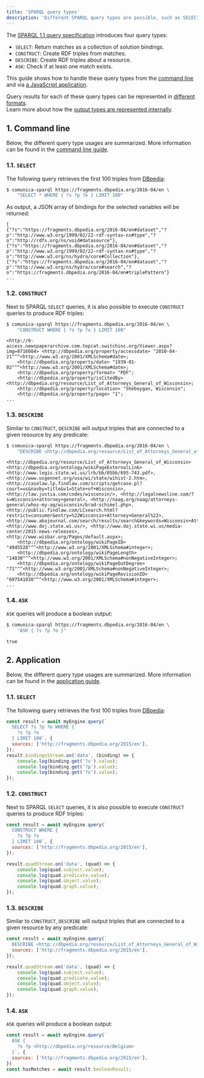 ```yaml
---
title: 'SPARQL query types'
description: 'Different SPARQL query types are possible, such as SELECT, CONSTRUCT, ASK, ...'
---
```


The [SPARQL 1.1 query specification](https://www.w3.org/TR/sparql11-query/)
introduces four query types:

* `SELECT`: Return matches as a collection of solution bindings.
* `CONSTRUCT`: Create RDF triples from matches.
* `DESCRIBE`: Create RDF triples about a resource.
* `ASK`: Check if at least one match exists.

This guide shows how to handle these query types from the [command line](/docs/query/getting_started/query_cli/)
and via [a JavaScript application](/docs/query/getting_started/query_app/).

<div class="note">
Query results for each of these query types can be represented in <a href="/docs/query/advanced/result_formats/">different formats</a>.
</div>

<div class="note">
Learn more about how the <a href="/docs/modify/advanced/query_output_types/">output types are represented internally</a>.
</div>

## 1. Command line

Below, the different query type usages are summarized.
More information can be found in the [command line guide](/docs/query/getting_started/query_cli/).

### 1.1. `SELECT`

The following query retrieves the first 100 triples from [DBpedia](https://fragments.dbpedia.org/2016-04/en):
```bash
$ comunica-sparql https://fragments.dbpedia.org/2016-04/en \
    "SELECT * WHERE { ?s ?p ?o } LIMIT 100"
```

As output, a JSON array of bindings for the selected variables will be returned:
```
[
{"?s":"https://fragments.dbpedia.org/2016-04/en#dataset","?p":"http://www.w3.org/1999/02/22-rdf-syntax-ns#type","?o":"http://rdfs.org/ns/void#datasource"},
{"?s":"https://fragments.dbpedia.org/2016-04/en#dataset","?p":"http://www.w3.org/1999/02/22-rdf-syntax-ns#type","?o":"http://www.w3.org/ns/hydra/core#Collection"},
{"?s":"https://fragments.dbpedia.org/2016-04/en#dataset","?p":"http://www.w3.org/ns/hydra/core#search","?o":"https://fragments.dbpedia.org/2016-04/en#triplePattern"}
...
```

### 1.2. `CONSTRUCT`

Next to SPARQL `SELECT` queries,
it is also possible to execute `CONSTRUCT` queries to produce RDF triples:
```bash
$ comunica-sparql https://fragments.dbpedia.org/2016-04/en \
    "CONSTRUCT WHERE { ?s ?p ?o } LIMIT 100"
```
```text
<http://0-access.newspaperarchive.com.topcat.switchinc.org/Viewer.aspx?img=8716084> <http://dbpedia.org/property/accessdate> "2010-04-21"^^<http://www.w3.org/2001/XMLSchema#date>;
    <http://dbpedia.org/property/date> "1939-01-02"^^<http://www.w3.org/2001/XMLSchema#date>;
    <http://dbpedia.org/property/format> "PDF";
    <http://dbpedia.org/property/isCitedBy> <http://dbpedia.org/resource/List_of_Attorneys_General_of_Wisconsin>;
    <http://dbpedia.org/property/location> "Sheboygan, Wisconsin";
    <http://dbpedia.org/property/page> "1";
...
```

### 1.3. `DESCRIBE`

Similar to `CONSTRUCT`, `DESCRIBE` will output triples that are connected to a given resource by any predicate:
```bash
$ comunica-sparql https://fragments.dbpedia.org/2016-04/en \
    "DESCRIBE <http://dbpedia.org/resource/List_of_Attorneys_General_of_Wisconsin>"
```
```text
<http://dbpedia.org/resource/List_of_Attorneys_General_of_Wisconsin> <http://dbpedia.org/ontology/wikiPageExternalLink> <http://www.legis.state.wi.us/lrb/bb/05bb/695-743.pdf>, <http://www.usgennet.org/usa/wi/state/wihist-2.htm>, <http://caselaw.lp.findlaw.com/scripts/getcase.pl?court=us&navby=title&v1=State+of+Wisconsin>, <http://law.justia.com/codes/wisconsin/>, <http://legalnewsline.com/?s=Wisconsin+attorney+general>, <http://naag.org/naag/attorneys-general/whos-my-ag/wisconsin/brad-schimel.php>, <http://public.findlaw.com/LCsearch.html?restrict=consumer&entry=%22Wisconsin+Attorney+General%22>, <http://www.abajournal.com/search/results/search&keywords=Wisconsin+Attorney+General/>, <http://www.doj.state.wi.us/>, <http://www.doj.state.wi.us/media-center/2015-news-releases>, <http://www.wisbar.org/Pages/default.aspx>;
    <http://dbpedia.org/ontology/wikiPageID> "4945528"^^<http://www.w3.org/2001/XMLSchema#integer>;
    <http://dbpedia.org/ontology/wikiPageLength> "14830"^^<http://www.w3.org/2001/XMLSchema#nonNegativeInteger>;
    <http://dbpedia.org/ontology/wikiPageOutDegree> "71"^^<http://www.w3.org/2001/XMLSchema#nonNegativeInteger>;
    <http://dbpedia.org/ontology/wikiPageRevisionID> "697541030"^^<http://www.w3.org/2001/XMLSchema#integer>;
...
```

### 1.4. `ASK`

`ASK` queries will produce a boolean output:
```bash
$ comunica-sparql https://fragments.dbpedia.org/2016-04/en \
    "ASK { ?s ?p ?o }"
```
```
true
```

## 2. Application

Below, the different query type usages are summarized.
More information can be found in the [application guide](/docs/query/getting_started/query_app/).

### 1.1. `SELECT`

The following query retrieves the first 100 triples from [DBpedia](https://fragments.dbpedia.org/2016-04/en):
```javascript
const result = await myEngine.query(`
  SELECT ?s ?p ?o WHERE {
    ?s ?p ?o
  } LIMIT 100`, {
  sources: ['http://fragments.dbpedia.org/2015/en'],
});
result.bindingsStream.on('data', (binding) => {
    console.log(binding.get('?s').value);
    console.log(binding.get('?p').value);
    console.log(binding.get('?o').value);
});
```

### 1.2. `CONSTRUCT`

Next to SPARQL `SELECT` queries,
it is also possible to execute `CONSTRUCT` queries to produce RDF triples:
```javascript
const result = await myEngine.query(`
  CONSTRUCT WHERE {
    ?s ?p ?o
  } LIMIT 100`, {
  sources: ['http://fragments.dbpedia.org/2015/en'],
});
```
```javascript
result.quadStream.on('data', (quad) => {
    console.log(quad.subject.value);
    console.log(quad.predicate.value);
    console.log(quad.object.value);
    console.log(quad.graph.value);
});
```

### 1.3. `DESCRIBE`

Similar to `CONSTRUCT`, `DESCRIBE` will output triples that are connected to a given resource by any predicate:
```javascript
const result = await myEngine.query(`
  DESCRIBE <http://dbpedia.org/resource/List_of_Attorneys_General_of_Wisconsin>`, {
  sources: ['http://fragments.dbpedia.org/2015/en'],
});
```
```javascript
result.quadStream.on('data', (quad) => {
    console.log(quad.subject.value);
    console.log(quad.predicate.value);
    console.log(quad.object.value);
    console.log(quad.graph.value);
});
```

### 1.4. `ASK`

`ASK` queries will produce a boolean output:
```javascript
const result = await myEngine.query(`
  ASK {
    ?s ?p <http://dbpedia.org/resource/Belgium>
  }`, {
  sources: ['http://fragments.dbpedia.org/2015/en'],
})
const hasMatches = await result.booleanResult;
```
